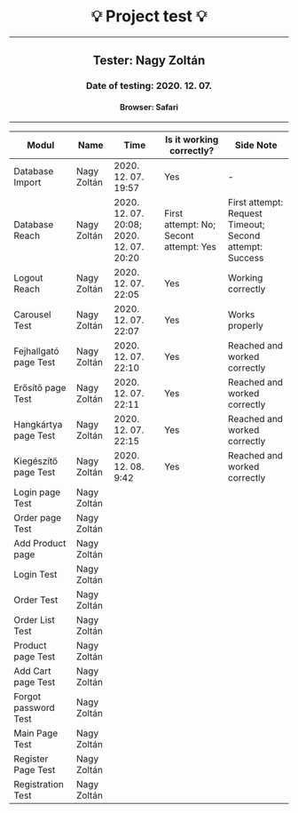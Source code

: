 <h1 align= "center">💡️ Project test 💡️</h1>
<hr>
<h2 align= "center"> Tester: Nagy Zoltán </h2>
<h3 align= "center"> Date of testing: 2020. 12. 07. </h3>
<h4 align= "center"> Browser: Safari  </h3>
<hr>

| Modul | Name | Time | Is it working correctly? | Side Note |
|-------|------|------|--------------------------|-----------|
| Database Import| Nagy Zoltán | 2020. 12. 07. 19:57 | Yes | - |
| Database Reach| Nagy Zoltán | 2020. 12. 07. 20:08; 2020. 12. 07. 20:20 | First attempt: No; Secont attempt: Yes | First attempt: Request Timeout; Second attempt: Success |
| Logout Reach | Nagy Zoltán | 2020. 12. 07. 22:05 | Yes | Working correctly |
| Carousel Test | Nagy Zoltán | 2020. 12. 07. 22:07 | Yes | Works properly |
| Fejhallgató page Test | Nagy Zoltán | 2020. 12. 07. 22:10 | Yes | Reached and worked correctly |
| Erősítő page Test | Nagy Zoltán | 2020. 12. 07. 22:11 | Yes | Reached and worked correctly |
| Hangkártya page Test | Nagy Zoltán | 2020. 12. 07. 22:15 | Yes | Reached and worked correctly |
| Kiegészítő page Test | Nagy Zoltán | 2020. 12. 08. 9:42 | Yes | Reached and worked correctly |
| Login page Test | Nagy Zoltán | | | |
| Order page Test | Nagy Zoltán | | | |
| Add Product page | Nagy Zoltán | | | |
| Login Test | Nagy Zoltán | | | |
| Order Test | Nagy Zoltán | | | |
| Order List Test | Nagy Zoltán | | | |
| Product page Test | Nagy Zoltán | | | |
| Add Cart page Test | Nagy Zoltán | | | |
| Forgot password Test | Nagy Zoltán | | | |
| Main Page Test | Nagy Zoltán | | | |
| Register Page Test | Nagy Zoltán | | | |
| Registration Test | Nagy Zoltán | | | |


